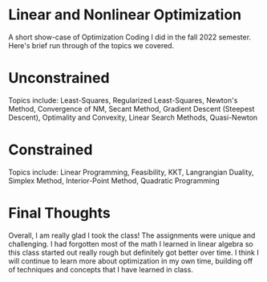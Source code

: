 # Linear and Nonlinear Optimization

A short show-case of Optimization Coding I did in the fall 2022 semester. 
Here's brief run through of the topics we covered. 

# Unconstrained

Topics include: Least-Squares, Regularized Least-Squares, Newton's Method, Convergence of NM, Secant Method, Gradient Descent (Steepest Descent), Optimality and Convexity, Linear Search Methods, Quasi-Newton

# Constrained 

Topics include: Linear Programming, Feasibility, KKT, Langrangian Duality, Simplex Method, Interior-Point Method, Quadratic Programming

# Final Thoughts 

Overall, I am really glad I took the class! The assignments were unique and challenging. I had forgotten most of the math I learned in linear algebra so this class started out really rough but definitely got better over time. I think I will continue to learn more about optimization in my own time, building off of techniques and concepts that I have learned in class. 
